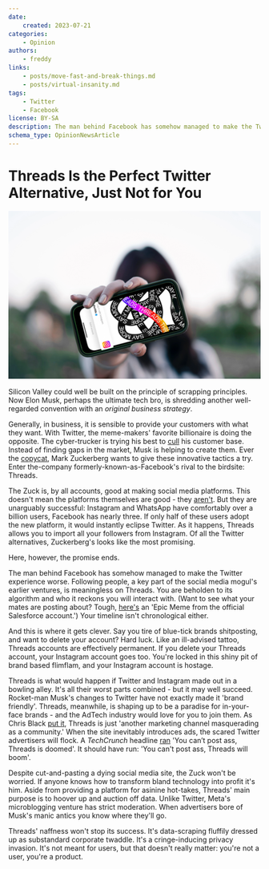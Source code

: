 ```yaml
---
date:
    created: 2023-07-21
categories:
    - Opinion
authors:
    - freddy
links:
    - posts/move-fast-and-break-things.md
    - posts/virtual-insanity.md
tags:
    - Twitter
    - Facebook
license: BY-SA
description: The man behind Facebook has somehow managed to make the Twitter experience worse.
schema_type: OpinionNewsArticle
---
```

# Threads Is the Perfect Twitter Alternative, Just Not for You

!["Threads Cover Image" cover image](../assets/images/threads-launch-twitter/cover.webp)

Silicon Valley could well be built on the principle of scrapping principles. Now Elon Musk, perhaps the ultimate tech bro, is shredding another well-regarded convention with an *original business strategy*.<!-- more -->

Generally, in business, it is sensible to provide your customers with what they want. With Twitter, the meme-makers' favorite billionaire is doing the opposite. The cyber-trucker is trying his best to [cull](https://jottings.lol/2022/12/bravo-elon) his customer base. Instead of finding gaps in the market, Musk is helping to create them. Ever the [copycat](https://blog.privacyguides.org/2022/04/04/move-fast-and-break-things/), Mark Zuckerberg wants to give these innovative tactics a try. Enter the-company formerly-known-as-Facebook's rival to the birdsite: Threads.

The Zuck is, by all accounts, good at making social media platforms. This doesn't mean the platforms themselves are good - they [aren't](https://blog.privacyguides.org/2021/11/01/virtual-insanity/). But they are unarguably successful: Instagram and WhatsApp have comfortably over a billion users, Facebook has nearly three. If only half of these users adopt the new platform, it would instantly eclipse Twitter. As it happens, Threads allows you to import all your followers from Instagram. Of all the Twitter alternatives, Zuckerberg's looks like the most promising.

Here, however, the promise ends.

The man behind Facebook has somehow managed to make the Twitter experience worse. Following people, a key part of the social media mogul's earlier ventures, is meaningless on Threads. You are beholden to its algorithm and who it reckons you will interact with. (Want to see what your mates are posting about? Tough, [here's](https://jogblog.substack.com/p/facebooks-threads-is-so-depressing) an 'Epic Meme from the official Salesforce account.') Your timeline isn't chronological either.

And this is where it gets clever. Say you tire of blue-tick brands shitposting, and want to delete your account? Hard luck. Like an ill-advised tattoo, Threads accounts are effectively permanent. If you delete your Threads account, your Instagram account goes too. You're locked in this shiny pit of brand based flimflam, and your Instagram account is hostage.

Threads is what would happen if Twitter and Instagram made out in a bowling alley. It's all their worst parts combined - but it may well succeed. Rocket-man Musk's changes to Twitter have not exactly made it 'brand friendly'. Threads, meanwhile, is shaping up to be a paradise for in-your-face brands - and the AdTech industry would love for you to join them. As Chris Black [put it](https://www.gq.com/story/pulling-weeds-chris-black-twitter-is-better-than-ever), Threads is just 'another marketing channel masquerading as a community.' When the site inevitably introduces ads, the scared Twitter advertisers will flock. A *TechCrunch* headline [ran](https://techcrunch.com/2023/07/06/you-cant-post-ass-threads-is-doomed-meta-instagram-twitter/) 'You can’t post ass, Threads is doomed'. It should have run: 'You can't post ass, Threads will boom'.

Despite cut-and-pasting a dying social media site, the Zuck won't be worried. If anyone knows how to transform bland technology into profit it's him. Aside from providing a platform for asinine hot-takes, Threads' main purpose is to hoover up and auction off data. Unlike Twitter, Meta's microblogging venture has strict moderation. When advertisers bore of Musk's manic antics you know where they'll go.

Threads' naffness won't stop its success. It's data-scraping fluffily dressed up as substandard corporate twaddle. It's a cringe-inducing privacy invasion. It's not meant for users, but that doesn't really matter: you're not a user, you're a product.
